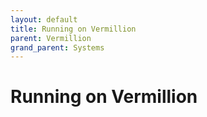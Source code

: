 ```yaml
---
layout: default
title: Running on Vermillion
parent: Vermillion
grand_parent: Systems
---
```


# Running on Vermillion